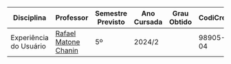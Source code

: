 | Disciplina | Professor | Semestre Previsto | Ano Cursada | Grau Obtido | CodiCred | Carga Horária |
| --- | --- | --- | --- | --- | --- | --- |
| Experiência do Usuário | [Rafael Matone Chanin](https://www.inf.pucrs.br/rafael.chanin/) | 5º | 2024/2 |  | 98905-04 | 60 |
